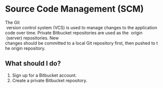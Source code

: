 # Source Code Management (SCM)

The ​Git​ version control system (VCS) is used to manage changes to the application code over time. Private Bitbucket repositories are used as the ​ origin ​ (server) repositories. New changes should be committed to a local Git repository first, then pushed to the ​ origin repository.

## What should I do?

1. Sign up for a Bitbucket account.
1. Create a private Bitbucket repository.
